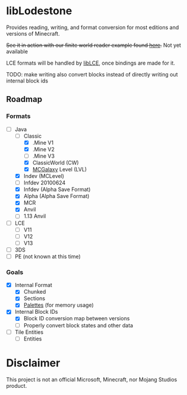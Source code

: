 # libLodestone
Provides reading, writing, and format conversion for most editions and versions of Minecraft.

~~See it in action with our finite world reader example found [here](https://team-lodestone.github.io/examples/finite.html).~~
Not yet available

LCE formats will be handled by [libLCE](https://github.com/DexrnZacAttack/libLCE), once bindings are made for it.

TODO: make writing also convert blocks instead of directly writing out internal block ids

## Roadmap
### Formats
  - [ ] Java 
    - [ ] Classic 
      - [X] .Mine V1
      - [X] .Mine V2
      - [ ] .Mine V3
      - [X] ClassicWorld (CW)
      - [X] [MCGalaxy](https://github.com/ClassiCube/MCGalaxy) Level (LVL)
    - [X] Indev (MCLevel)
    - [ ] Infdev 20100624
    - [X] Infdev (Alpha Save Format)
    - [X] Alpha (Alpha Save Format)
    - [X] MCR
    - [X] Anvil
    - [ ] 1.13 Anvil 
  - [ ] LCE
    - [ ] V11
    - [ ] V12
    - [ ] V13
  - [ ] 3DS
  - [ ] PE (not known at this time)
### Goals
  - [X] Internal Format
    - [X] Chunked
    - [X] Sections
    - [X] [Palettes](https://github.com/alexdesander/palettevec) (for memory usage)
  - [X] Internal Block IDs
    - [X] Block ID conversion map between versions
    - [ ] Properly convert block states and other data
  - [ ] Tile Entities
    - [ ] Entities 

# Disclaimer
This project is not an official Microsoft, Minecraft, nor Mojang Studios product.